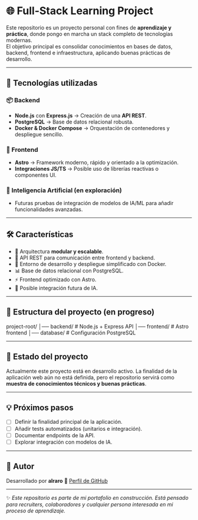 # 🌐 Full-Stack Learning Project

Este repositorio es un proyecto personal con fines de **aprendizaje y práctica**, donde pongo en marcha un stack completo de tecnologías modernas.  
El objetivo principal es consolidar conocimientos en bases de datos, backend, frontend e infraestructura, aplicando buenas prácticas de desarrollo.

---

## 🚀 Tecnologías utilizadas

### 📦 Backend

- **Node.js** con **Express.js** → Creación de una **API REST**.
- **PostgreSQL** → Base de datos relacional robusta.
- **Docker & Docker Compose** → Orquestación de contenedores y despliegue sencillo.

### 🎨 Frontend

- **Astro** → Framework moderno, rápido y orientado a la optimización.
- **Integraciones JS/TS** → Posible uso de librerías reactivas o componentes UI.

### 🤖 Inteligencia Artificial (en exploración)

- Futuras pruebas de integración de modelos de IA/ML para añadir funcionalidades avanzadas.

---

## 🛠️ Características

- 📂 Arquitectura **modular y escalable**.
- 🔌 API REST para comunicación entre frontend y backend.
- 🐳 Entorno de desarrollo y despliegue simplificado con Docker.
- 📊 Base de datos relacional con PostgreSQL.
- ⚡ Frontend optimizado con Astro.
- 🔮 Posible integración futura de IA.

---

## 📂 Estructura del proyecto (en progreso)

project-root/
│── backend/ # Node.js + Express API
│── frontend/ # Astro frontend
│── database/ # Configuración PostgreSQL

---

## 🚧 Estado del proyecto

Actualmente este proyecto está en desarrollo activo.
La finalidad de la aplicación web aún no está definida, pero el repositorio servirá como **muestra de conocimientos técnicos y buenas prácticas**.

---

## 💡 Próximos pasos

- [ ] Definir la finalidad principal de la aplicación.
- [ ] Añadir tests automatizados (unitarios e integración).
- [ ] Documentar endpoints de la API.
- [ ] Explorar integración con modelos de IA.

---

## 👤 Autor

Desarrollado por **alraro**
🔗 [Perfil de GitHub](https://github.com/alraro)

---

✨ _Este repositorio es parte de mi portafolio en construcción. Está pensado para recruiters, colaboradores y cualquier persona interesada en mi proceso de aprendizaje._
